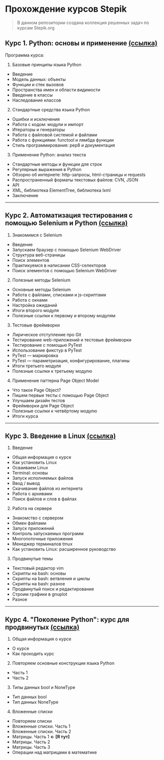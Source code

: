 # Прохождение курсов Stepik
>В данном репозитории создана коллекция решенных задач по курсам Stepik.org
## Курс 1. Python: основы и применение [(ссылка)](https://stepik.org/course/512/syllabus)
Программа курса:
1. Базовые принципы языка Python
* Введение
* Модель данных: объекты
* Функции и стек вызовов
* Пространства имен и области видимости
* Введение в классы
* Наследование классов
2. Cтандартные средства языка Python
* Ошибки и исключения
* Работа с кодом: модули и импорт
* Итераторы и генераторы
* Работа с файловой системой и файлами 
* Работа с функциями: functool и лямбда функции
* Стиль программирования: pep8 и документация
3. Применение Python: анализ текста
* Стандартные методы и функции для строк
* Регулярные выражения в Python
* Обзорно об интернете: http-запросы, html-страницы и requests
* Распространенный форматы текстовых файлов: CVN, JSON
* API
* XML, библиотека ElementTree, библиотека lxml
* Заключение
---
## Курс 2. Автоматизация тестирования с помощью Selenium и Python [(ссылка)](https://stepik.org/course/575/syllabus)
1. Знакомимся с Selenium
* Введение
* Запускаем браузер с помощью Selenium WebDriver
* Структура веб-страницы
* Поиск элементов
* Практикуемся в написании CSS-селекторов
* Поиск элементов с помощью Selenium WebDriver
2. Полезные методы Selenium
* Основные методы Selenium
* Работа с файлами, списками и js-скриптами
* Работа с окнами
* Настройка ожиданий
* Итоги второго модуля
* Полезные ссылки к первому и второму модулям
3. Тестовые фреймворки
* Лирическое отступление про Git
* Тестирование web-приложений и тестовые фреймворки
* Тестирование с помощью PyTest
* Использование фикстур в PyTest
* PyTest — маркировка
* PyTest — параметризация, конфигурирование, плагины
* Итоги третьего модуля
* Полезные ссылки к третьему модулю
4. Применение паттерна Page Object Model
* Что такое Page Object?
* Пишем первые тесты с помощью Page Object
* Улучшаем дизайн тестов
* Фреймворки для Page Object
* Полезные ссылки к четвёртому модулю
* Итоги курса
---
## Курс 3. Введение в Linux [(ссылка)](https://stepik.org/course/73/syllabus)
1. Введение
* Общая информация о курсе
* Как установить Linux
* Осваиваем Linux
* Terminal: основы
* Запуск исполняемых файлов
* Ввод / вывод
* Скачивание файлов из интернета
* Работа с архивами
* Поиск файлов и слов в файлах
2. Работа на сервере
* Знакомство с сервером
* Обмен файлами
* Запуск приложений
* Контроль запускаемых программ
* Многопоточные приложения
* Менеджер терминалов tmux
* Как установить Linux: расширенное руководство
3. Продвинутые темы
* Текстовый редактор vim
* Скрипты на bash: основы
* Скрипты на bash: ветвления и циклы
* Скрипты на bash: разное
* Продвинутый поиск и редактирование
* Строим графики в gnuplot
* Разное
---
## Курс 4. "Поколение Python": курс для продвинутых [(ссылка)](https://stepik.org/course/68343/syllabus)
1. Общая информация о курсе
* О курсе
* Как проходить курс
2. Повторяем основные конструкции языка Python
* Часть 1
* Часть 2
3. Типы данных bool и NoneType
* Тип данных bool 
* Тип данных NoneType
4. Вложенные списки
* Повторяем списки
* Вложенные списки. Часть 1
* Вложенные списки. Часть 2 
* Матрицы. Часть 1 **<- [Я тут]**
* Матрицы. Часть 2
* Матрицы. Часть 3
* Операции над матрицами в математике